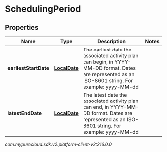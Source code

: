 # SchedulingPeriod


## Properties

| Name | Type | Description | Notes |
| ------------ | ------------- | ------------- | ------------- |
| **earliestStartDate** | [**LocalDate**](LocalDate) | The earliest date the associated activity plan can begin, in YYYY-MM-DD format. Dates are represented as an ISO-8601 string. For example: yyyy-MM-dd |  |
| **latestEndDate** | [**LocalDate**](LocalDate) | The latest date the associated activity plan can end, in YYYY-MM-DD format. Dates are represented as an ISO-8601 string. For example: yyyy-MM-dd |  |




_com.mypurecloud.sdk.v2:platform-client-v2:216.0.0_
